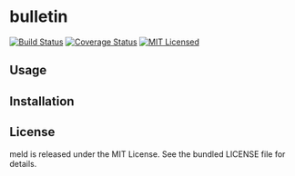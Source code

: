 bulletin
=========

[![Build Status](https://img.shields.io/circleci/project/akerl/meld.svg)](https://circleci.com/gh/akerl/meld)
[![Coverage Status](https://img.shields.io/codecov/c/github/akerl/meld.svg)](https://codecov.io/github/akerl/meld)
[![MIT Licensed](https://img.shields.io/badge/license-MIT-green.svg)](https://tldrlegal.com/license/mit-license)


## Usage

## Installation

## License

meld is released under the MIT License. See the bundled LICENSE file for details.

